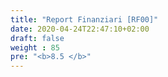 ```yaml
---
title: "Report Finanziari [RF00]"
date: 2020-04-24T22:47:10+02:00
draft: false
weight : 85
pre: "<b>8.5 </b>"
---
```



